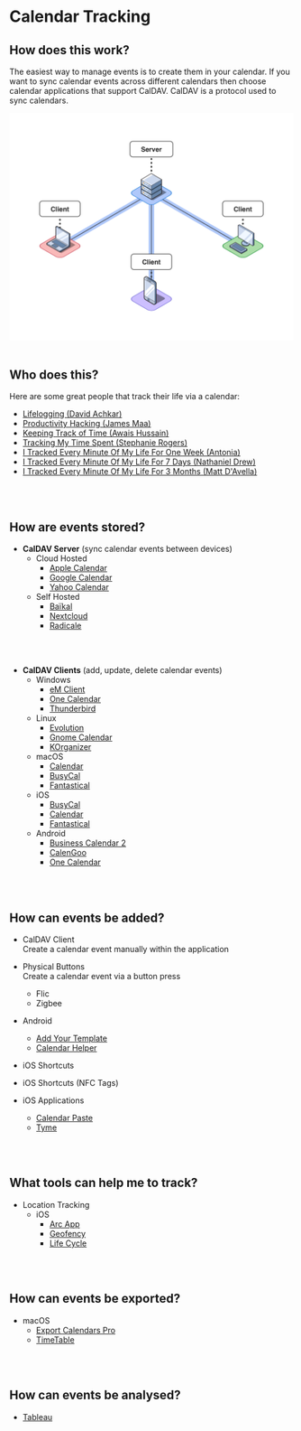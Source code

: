 # Calendar Tracking  
## How does this work?  
The easiest way to manage events is to create them in your calendar. If you want to sync calendar events across different calendars then choose calendar applications that support CalDAV. CalDAV is a protocol used to sync calendars.

![Calendar Setup with CalDAV](https://github.com/107208579/tracking/blob/main/img/CalDAV_Diagram.png)
<br />
<br />

## Who does this?  
Here are some great people that track their life via a calendar:
* [Lifelogging (David Achkar)](https://david.achkar.com/qssv-lifelog-talk/)
* [Productivity Hacking (James Maa)](http://www.jamesmaa.com/2012/12/02/james-maas-productivity-hacking-guide/)
* [ Keeping Track of Time (Awais Hussain)](https://vimeo.com/57823452)
* [Tracking My Time Spent (Stephanie Rogers)](https://blog.usejournal.com/quantified-self-tracking-my-time-spent-1fdb97652595)
* [I Tracked Every Minute Of My Life For One Week (Antonia)](https://www.youtube.com/watch?v=CtyJR2e1Fco)
* [I Tracked Every Minute Of My Life For 7 Days (Nathaniel Drew)](https://www.youtube.com/watch?v=FLLiFl1m9I4)
* [I Tracked Every Minute Of My Life For 3 Months (Matt D'Avella)](https://www.youtube.com/watch?v=LUjTvPy_UAg)
<br />
<br />

## How are events stored?
* **CalDAV Server**  (sync calendar events between devices)
  * Cloud Hosted
    * [Apple Calendar](https://www.icloud.com/calendar/) 
    * [Google Calendar](http://calendar.google.com)
    * [Yahoo Calendar](http://calendar.yahoo.com)
   * Self Hosted
     * [Baïkal](http://www.baikal-server.com)
     * [Nextcloud](http://nextcloud.com) 
     * [Radicale](http://radicale.org)
<br />
<br />

* **CalDAV Clients** (add, update, delete calendar events)
  * Windows
     * [eM Client](http://www.emclient.com)
     * [One Calendar](https://www.onecalendar.nl)
     * [Thunderbird](https://www.thunderbird.net/en-US/calendar/)
  * Linux
    * [Evolution](https://wiki.gnome.org/Apps/Evolution) 
    * [Gnome Calendar](https://snapcraft.io/gnome-calendar)
    * [KOrganizer](https://apps.kde.org/en/korganizer)
  * macOS
    * [Calendar](http://support.apple.com/en-gb/guide/calendar/welcome/mac)
    * [BusyCal](https://www.busymac.com)
    * [Fantastical](https://flexibits.com/)
  * iOS
    * [BusyCal](https://apps.apple.com/us/app/id1035689743)
    * [Calendar](http://support.apple.com/en-gb/guide/calendar/welcome/mac)
    * [Fantastical](https://apps.apple.com/app/id718043190)
  * Android
    * [Business Calendar 2](https://play.google.com/store/apps/details?id=com.appgenix.bizcal)
    * [CalenGoo](https://play.google.com/store/apps/details?id=com.calengoo.android)
    * [One Calendar](https://play.google.com/store/apps/details?id=biz.codespark.xcalendarapp)
<br />
<br />

## How can events be added?  
* CalDAV Client  
Create a calendar event manually within the application

* Physical Buttons  
Create a calendar event via a button press

  * Flic
  * Zigbee  

* Android 
  * [Add Your Template](https://play.google.com/store/apps/details?id=streim.de.quickaddroidpro)
  * [Calendar Helper](https://play.google.com/store/apps/details?id=net.noople.calendarhelper)
* iOS Shortcuts  
* iOS Shortcuts (NFC Tags)
* iOS Applications
  * [Calendar Paste](https://apps.apple.com/app/id581693524)
  * [Tyme](https://www.tyme-app.com)
<br />
<br />


## What tools can help me to track? 
* Location Tracking
  * iOS
    * [Arc App](https://apps.apple.com/app/id1063151918)
    * [Geofency](https://apps.apple.com/app/id615538630)
    * [Life Cycle](https://apps.apple.com/app/id1064955217)
<br />
<br />

## How can events be exported? 
* macOS
  * [Export Calendars Pro](http://apps.apple.com/app/id663835623)
  * [TimeTable](http://www.stevenriggs.com)
<br />
<br />

## How can events be analysed?
 * [Tableau](https://www.tableau.com)
<br />
<br />
